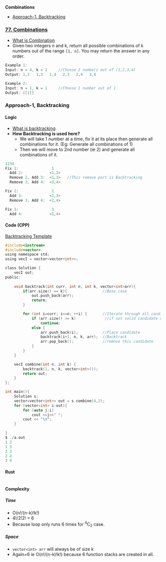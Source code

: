 **Combinations**
- [Approach-1, Backtracking](#a1)

### [77. Combinations](https://leetcode.com/problems/combinations/)
- [What is Combination](/DS_Questions/Questions/Permutation_Combination)
- Given two integers n and k, return all possible combinations of k numbers out of the range `[1, n]`. You may return the answer in any order.
```c
Example 1:
Input: n = 4, k = 2     //Choose 2 numbers out of (1,2,3,4)
Output: 1,2   1,3   1,4   2,3   2,4   3,4

Example 2:
Input: n = 1, k = 1     //Choose 1 number out of 1
Output: [[1]]
```

<a name=a1></a>
### Approach-1, Backtracking
#### Logic
- [What is backtracking](/DS_Questions/Algorithms/Backtracking/)
- **How Backtracking is used here?**
  - We will take 1 number at a time, fix it at its place then generate all combinations for it. (Eg: Generate all combinations of 1)
  - Then we will move to 2nd number (ie 2) and generate all combinations of it.
```c
1234
Fix 1:               1
  Add 2:            <1,2>
  Remove 2, Add 3:  <1,3>   //This remove part is Backtracking
  Remove 3, Add 4:  <1,4>

Fix 2:               2
  Add 3:            <1,3>
  Remove 3, Add 4:  <1,4>

Fix 3:               3
  Add 4:            <1,4>
```

#### Code (CPP)
[Backtracking Template](/DS_Questions/Algorithms/Backtracking#tem)
```c
#include<iostream>
#include<vector>
using namespace std;
using vecI = vector<vector<int>>;

class Solution {
    vecI out;
public:
    
    void backtrack(int curr, int n, int k, vector<int>arr){
        if(arr.size() == k){                //Base case
            out.push_back(arr);
            return;
        }

        for (int i=curr; i<=n; ++i) {       //Iterate through all candidates
            if (arr.size() >= k)             //if not valid candidate continue
                continue;
            else {                          
                arr.push_back(i);           //Place candidate
                backtrack(i+1, n, k, arr);  //Backtrack
                arr.pop_back();             //remove this candidate
            }
        }
    }

    vecI combine(int n, int k) {
        backtrack(1, n, k, vector<int>());
        return out;
    }
};

int main(){
    Solution s;
    vector<vector<int>> out = s.combine(4,2);
    for (vector<int> i:out){
        for (auto j:i)
            cout <<j<<" ";
        cout << "\n";
    }

}
$ ./a.out
1 2
1 3
2 3
2 4
3 4
```
<a name=rs></a>
#### Rust
```rs
```

#### Complexity
##### Time
- O(n!/(n-k)!k!)
- 4!/2!2! = 6
- Because loop only runs 6 times for <sup>4</sup>C<sub>2</sub> case.
##### Space
- `vector<int> arr` will always be of size k
- Again=6 ie O(n!/(n-k)!k!) because 6 function stacks are created in all.
